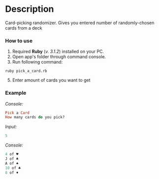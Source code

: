 # Description
Card-picking randomizer. Gives you entered number of randomly-chosen cards from a deck 

### How to use
1. Required **Ruby** (*v. 3.1.2*) installed on your PC.
2. Open app's folder through command console.
4. Run following command:

```
ruby pick_a_card.rb
```
5. Enter amount of cards you want to get

### Example
*Console:*
```ruby
Pick a Card
How many cards do you pick?
```
*Input:*
```ruby
5
```
*Console:*
```ruby
4 of ♥
J of ♣
A of ♠
10 of ♣
8 of ♦
```
